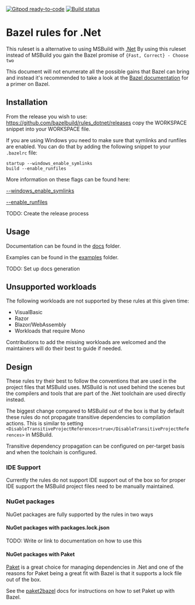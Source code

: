 [![Gitpod ready-to-code](https://img.shields.io/badge/Gitpod-ready--to--code-908a85?logo=gitpod)](https://gitpod.io/#https://github.com/bazelbuild/rules_dotnet)
[![Build status](https://badge.buildkite.com/703775290818dcb2af754f503ed54dc11bb124fce2a6bf1606.svg?branch=master)](https://buildkite.com/bazel/rules-dotnet-edge)

# Bazel rules for .Net

This ruleset is a alternative to using MSBuild with [.Net](https://dot.net) 
By using this ruleset instead of MSBuild you gain the Bazel promise of `{Fast, Correct} - Choose two`

This document will not enumerate all the possible gains that Bazel can bring and instead
it's recommended to take a look at the [Bazel documentation](https://bazel.build/) for a
primer on Bazel.

## Installation
From the release you wish to use: https://github.com/bazelbuild/rules_dotnet/releases copy the WORKSPACE snippet into your WORKSPACE file.

If you are using Windows you need to make sure that symlinks and runfiles are enabled.
You can do that by adding the following snippet to your `.bazelrc` file:
```
startup --windows_enable_symlinks
build --enable_runfiles
```
More information on these flags can be found here:

[--windows_enable_symlinks](https://docs.bazel.build/versions/main/command-line-reference.html#flag--windows_enable_symlinks)

[--enable_runfiles](https://docs.bazel.build/versions/main/command-line-reference.html#flag--enable_runfiles)

TODO: Create the release process

## Usage
Documentation can be found in the [docs](docs/) folder.

Examples can be found in the [examples](examples/) folder.

TODO: Set up docs generation

## Unsupported workloads
The following workloads are not supported by these rules at this given time:
* VisualBasic
* Razor
* Blazor/WebAssembly
* Workloads that require Mono

Contributions to add the missing workloads are welcomed and the maintainers
will do their best to guide if needed. 

## Design

These rules try their best to follow the conventions that are used in the
project files that MSBuild uses. MSBuild is not used behind the scenes
but the compilers and tools that are part of the .Net toolchain are
used directly instead.

The biggest change compared to MSBuild out of the box is that by default
these rules do not propagate transitive dependencies to compilation actions.
This is similar to setting `<DisableTransitiveProjectReferences>true</DisableTransitiveProjectReferences>`
in MSBuild.

Transitive dependency propagation can be configured on per-target basis
and when the toolchain is configured.

### IDE Support
Currently the rules do not support IDE support out of the box so for
proper IDE support the MSBuild project files need to be manually maintained.

### NuGet packages

NuGet packages are fully supported by the rules in two ways

#### NuGet packages with packages.lock.json
TODO: Write or link to documentation on how to use this

#### NuGet packages with Paket
[Paket](https://fsprojects.github.io/Paket/) is a great choice for managing dependencies in .Net
and one of the reasons for Paket being a great fit with Bazel is that it supports a lock file
out of the box. 

See the [paket2bazel](tools/paket2bazel/) docs for instructions on how to set Paket up with Bazel.
